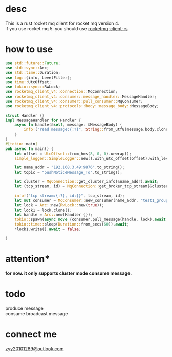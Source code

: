 
# desc

This is a rust rocket mq client for rocket mq version 4.  
if you use rocket mq 5. you should use [rocketmq-client-rs](https://crates.io/crates/rocketmq)

# how to use

```rust
use std::future::Future;
use std::sync::Arc;
use std::time::Duration;
use log::{info, LevelFilter};
use time::UtcOffset;
use tokio::sync::RwLock;
use rocketmq_client_v4::connection::MqConnection;
use rocketmq_client_v4::consumer::message_handler::MessageHandler;
use rocketmq_client_v4::consumer::pull_consumer::MqConsumer;
use rocketmq_client_v4::protocols::body::message_body::MessageBody;

struct Handler {}
impl MessageHandler for Handler {
    async fn handle(&self, message: &MessageBody) {
        info!("read message:{:?}", String::from_utf8(message.body.clone()))
    }
}
#[tokio::main]
pub async fn main() {
    let offset = UtcOffset::from_hms(8, 0, 0).unwrap();
    simple_logger::SimpleLogger::new().with_utc_offset(offset).with_level(LevelFilter::Debug).env().init().unwrap();

    let name_addr = "192.168.3.49:9876".to_string();
    let topic = "pushNoticeMessage_To".to_string();

    let cluster = MqConnection::get_cluster_info(&name_addr).await;
    let (tcp_stream, id) = MqConnection::get_broker_tcp_stream(&cluster).await;

    info!("tcp stream:{:?}, id:{}", tcp_stream, id);
    let mut consumer = MqConsumer::new_consumer(name_addr, "test1_group".to_string(), topic, tcp_stream, id);
    let lock = Arc::new(RwLock::new(true));
    let lock1 = lock.clone();
    let handle = Arc::new(Handler {});
    tokio::spawn(async move {consumer.pull_message(handle, lock).await;});
    tokio::time::sleep(Duration::from_secs(60)).await;
    *lock1.write().await = false;

}

```


# attention*
<b>
for now. it only supports cluster mode consume message.
</b>



# todo
produce message  
consume broadcast message

# connect me
zyy20101289@outlook.com
